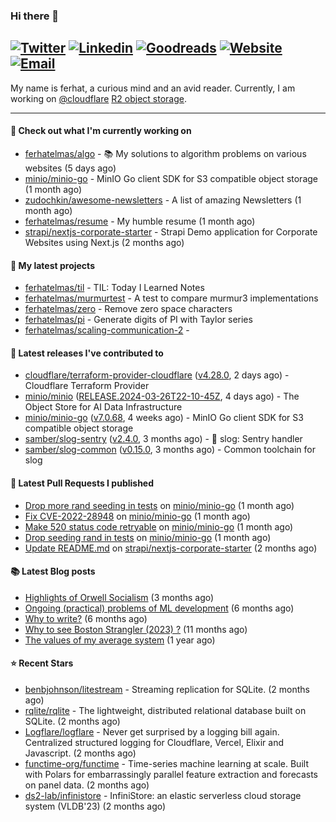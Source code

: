 ### Hi there 👋
[![Twitter](https://img.shields.io/twitter/follow/ferhatelmas_?label=Twitter&style=social)](https://twitter.com/ferhatelmas_)
[![Linkedin](https://img.shields.io/badge/LinkedIn--_.svg?style=social&logo=linkedin)](https://www.linkedin.com/in/ferhatelmas/)
[![Goodreads](https://img.shields.io/badge/goodreads--_.svg?style=social&logo=goodreads)](https://www.goodreads.com/user/show/24238914-ferhat-elmas/)
[![Website](https://img.shields.io/badge/website--_.svg?style=social&logo=rss)](https://ferhatelmas.com/)
[![Email](https://img.shields.io/badge/email--_.svg?logo=Gmail&style=social)](mailto:elmas.ferhat@gmail.com)
-----------

My name is ferhat, a curious mind and an avid reader.
Currently, I am working on [@cloudflare](https://github.com/cloudflare) [R2 object storage](https://developers.cloudflare.com/r2/).







-----------
#### 👷 Check out what I'm currently working on

- [ferhatelmas/algo](https://github.com/ferhatelmas/algo) - :books: My solutions to algorithm problems on various websites (5 days ago)
- [minio/minio-go](https://github.com/minio/minio-go) - MinIO Go client SDK for S3 compatible object storage (1 month ago)
- [zudochkin/awesome-newsletters](https://github.com/zudochkin/awesome-newsletters) - A list of amazing Newsletters (1 month ago)
- [ferhatelmas/resume](https://github.com/ferhatelmas/resume) - My humble resume (1 month ago)
- [strapi/nextjs-corporate-starter](https://github.com/strapi/nextjs-corporate-starter) - Strapi Demo application for Corporate Websites using Next.js (2 months ago)

#### 🌱 My latest projects

- [ferhatelmas/til](https://github.com/ferhatelmas/til) - TIL: Today I Learned Notes
- [ferhatelmas/murmurtest](https://github.com/ferhatelmas/murmurtest) - A test to compare murmur3 implementations
- [ferhatelmas/zero](https://github.com/ferhatelmas/zero) - Remove zero space characters
- [ferhatelmas/pi](https://github.com/ferhatelmas/pi) - Generate digits of PI with Taylor series
- [ferhatelmas/scaling-communication-2](https://github.com/ferhatelmas/scaling-communication-2) - 

#### 🚀 Latest releases I've contributed to

- [cloudflare/terraform-provider-cloudflare](https://github.com/cloudflare/terraform-provider-cloudflare) ([v4.28.0](https://github.com/cloudflare/terraform-provider-cloudflare/releases/tag/v4.28.0), 2 days ago) - Cloudflare Terraform Provider
- [minio/minio](https://github.com/minio/minio) ([RELEASE.2024-03-26T22-10-45Z](https://github.com/minio/minio/releases/tag/RELEASE.2024-03-26T22-10-45Z), 4 days ago) - The Object Store for AI Data Infrastructure
- [minio/minio-go](https://github.com/minio/minio-go) ([v7.0.68](https://github.com/minio/minio-go/releases/tag/v7.0.68), 4 weeks ago) - MinIO Go client SDK for S3 compatible object storage
- [samber/slog-sentry](https://github.com/samber/slog-sentry) ([v2.4.0](https://github.com/samber/slog-sentry/releases/tag/v2.4.0), 3 months ago) - 🚨 slog: Sentry handler
- [samber/slog-common](https://github.com/samber/slog-common) ([v0.15.0](https://github.com/samber/slog-common/releases/tag/v0.15.0), 3 months ago) - Common toolchain for slog

#### 🔨 Latest Pull Requests I published

- [Drop more rand seeding in tests](https://github.com/minio/minio-go/pull/1942) on [minio/minio-go](https://github.com/minio/minio-go) (1 month ago)
- [Fix CVE-2022-28948](https://github.com/minio/minio-go/pull/1938) on [minio/minio-go](https://github.com/minio/minio-go) (1 month ago)
- [Make 520 status code retryable](https://github.com/minio/minio-go/pull/1935) on [minio/minio-go](https://github.com/minio/minio-go) (1 month ago)
- [Drop seeding rand in tests](https://github.com/minio/minio-go/pull/1934) on [minio/minio-go](https://github.com/minio/minio-go) (1 month ago)
- [Update README.md](https://github.com/strapi/nextjs-corporate-starter/pull/114) on [strapi/nextjs-corporate-starter](https://github.com/strapi/nextjs-corporate-starter) (2 months ago)

#### 📚 Latest Blog posts

- [Highlights of Orwell Socialism](https://ferhatelmas.com/highlights-of-orwell-socialism) (3 months ago)
- [Ongoing (practical) problems of ML development](https://ferhatelmas.com/ongoing-practical-problems-of-ml-development) (6 months ago)
- [Why to write?](https://ferhatelmas.com/why-to-write) (6 months ago)
- [Why to see Boston Strangler (2023) ?](https://ferhatelmas.com/why-to-see-boston-strangler-2023) (11 months ago)
- [The values of my average system](https://ferhatelmas.com/the-values-of-my-average-system) (1 year ago)

#### ⭐ Recent Stars

- [benbjohnson/litestream](https://github.com/benbjohnson/litestream) - Streaming replication for SQLite. (2 months ago)
- [rqlite/rqlite](https://github.com/rqlite/rqlite) - The lightweight, distributed relational database built on SQLite. (2 months ago)
- [Logflare/logflare](https://github.com/Logflare/logflare) - Never get surprised by a logging bill again. Centralized structured logging for Cloudflare, Vercel, Elixir and Javascript. (2 months ago)
- [functime-org/functime](https://github.com/functime-org/functime) - Time-series machine learning at scale. Built with Polars for embarrassingly parallel feature extraction and forecasts on panel data. (2 months ago)
- [ds2-lab/infinistore](https://github.com/ds2-lab/infinistore) - InfiniStore: an elastic serverless cloud storage system (VLDB&#39;23) (2 months ago)
